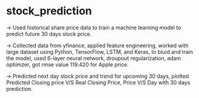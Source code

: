 # stock_prediction

-> Used historical share price data to train a machine learning model to predict future 30 days stock price.

-> Collected data from yfinance, applied feature engineering, worked with large dataset using Python, TensorFlow, LSTM, and Keras, to bluid and train the model, used 6-layer neural network, droupout regularization, adam optiimzer, got rmse value 119.420 for Apple price.

-> Predicted next day stock price and trend for upcoming 30 days, plotted Predicted Closing price V/S Real Closing Price, Price V/S Day with 30 days prediction. 
